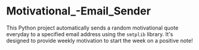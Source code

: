 # Motivational_-Email_Sender
This Python project automatically sends a random motivational quote everyday to a specified email address using the `smtplib` library. It's designed to provide weekly motivation to start the week on a positive note!
